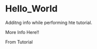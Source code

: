 Hello_World
===========
Additng info while performing hte tutorial.

More Info Here!!

From Tutorial
